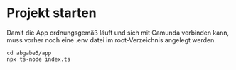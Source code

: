 # Projekt starten
Damit die App ordnungsgemäß läuft und sich mit Camunda verbinden kann, muss vorher noch eine .env datei im root-Verzeichnis angelegt werden.

```terminal
cd abgabe5/app
npx ts-node index.ts
